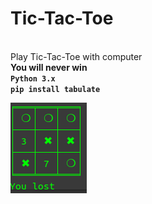 <h1>Tic-Tac-Toe</h1><br/>
Play Tic-Tac-Toe with computer<br/>
<b>You will never win<b><br/><code>Python 3.x </code><br/><code>pip install tabulate</code>

![header image](https://raw.githubusercontent.com/Developer-cyber/xo/main/Screenshot%20from%202020-12-04%2012-09-23.png)
